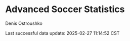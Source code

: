 # Advanced Soccer Statistics
Denis Ostroushko

<!-- gfm -->

Last successful data update: 2025-02-27 11:14:52 CST
